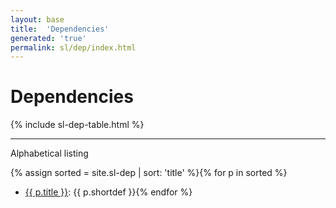 ```yaml
---
layout: base
title:  'Dependencies'
generated: 'true'
permalink: sl/dep/index.html
---
```


# Dependencies

{% include sl-dep-table.html %}

----------

Alphabetical listing

{% assign sorted = site.sl-dep | sort: 'title' %}{% for p in sorted %}
* [{{ p.title }}](): {{ p.shortdef }}{% endfor %}
